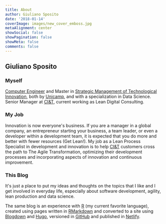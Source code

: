 ```yaml
---
title: About
author: Giuliano Sposito
date: '2018-01-14'
coverImage: images/new_cover_emboss.jpg
metaAlignment: center
showSocial: false
showPagination: false
showMeta: false
comments: false
---
```


## Giuliano Sposito

### Myself

[Computer Engineer](http://www.ic.unicamp.br/ensino/graduacao/cursos/ec) and Master in [Strategic Management of Technological Innovation](http://www.extecamp.unicamp.br/gestaodainovacao/), both by [Unicamp](http://www.unicamp.br), and with a specialization in Data Science. Senior Manager at [CI&T](http://www.ciandt.com), current working as Lean Digital Consulting.

### My Job

Innovation is now everyone's business. If you are a manager in a global company, an entrepreneur starting your business, a team leader, or even a developer within a development team, it is expected that you do more and better with fewer resources (Get Lean!). My job as a Lean Process Specialist in development and innovation is to help [CI&T](http://www.ciandt.com) customers cross the path to The Agile Transformation, optimizing their development processes and incorporating aspects of innovation and continuous improvement.

### This Blog

It's just a place to put my ideas and thoughts on the topics that I like and I get involved in everyday life, especially about software development, agility, lean production and data science.

The same blog is an experience with [R](https://www.r-project.org/) (my current favorite language), created using pages written in [RMarkdown](http://rmarkdown.rstudio.com/) and converted to a site using [Blogdown](https://bookdown.org/yihui/blogdown/) and [Hugo](https://gohugo.io/), versioned in [GitHub](https://github.com/GiulSposito/yetanotheriteration) and published in [Netlify](http://www.netlify.com).